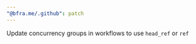 ```yaml
---
"@bfra.me/.github": patch
---
```


Update concurrency groups in workflows to use `head_ref` or `ref`
